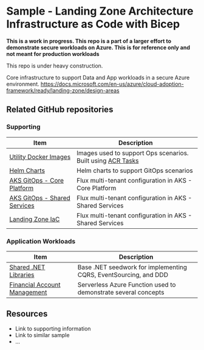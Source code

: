 # Sample - Landing Zone Architecture Infrastructure as Code with Bicep

**This is a work in progress. This repo is a part of a larger effort to demonstrate secure workloads on Azure. This is for reference only and not meant for production workloads**

This repo is under heavy construction.

Core infrastructure to support Data and App workloads in a secure Azure environment.
<https://docs.microsoft.com/en-us/azure/cloud-adoption-framework/ready/landing-zone/design-areas>

## Related GitHub repositories

### Supporting

|Item|Description|
|----|-----|
|[Utility Docker Images](https://github.com/colincmac/oink-docker-images)|Images used to support Ops scenarios. Built using [ACR Tasks](https://docs.microsoft.com/en-us/azure/container-registry/container-registry-tasks-overview)|
|[Helm Charts](https://github.com/colincmac/oink-helm-charts)|Helm charts to support GitOps scenarios|
|[AKS GitOps - Core Platform](https://github.com/colincmac/aks-lz-manifests)|Flux multi-tenant configuration in AKS - Core Platform|
|[AKS GitOps - Shared Services](https://github.com/colincmac/aks-lz-shared-services-manifests)|Flux multi-tenant configuration in AKS - Shared Services|
|[Landing Zone IaC](https://github.com/colincmac/aks-lz-shared-services-manifests)|Flux multi-tenant configuration in AKS - Shared Services|

### Application Workloads

|Item|Description|
|----|-----|
|[Shared .NET Libraries](https://github.com/colincmac/oink-core-dotnet)|Base .NET seedwork for implementing CQRS, EventSourcing, and DDD|
|[Financial Account Management](https://github.com/colincmac/oink-financial-account-mgmt)|Serverless Azure Function used to demonstrate several concepts|

## Resources

- Link to supporting information
- Link to similar sample
- ...
